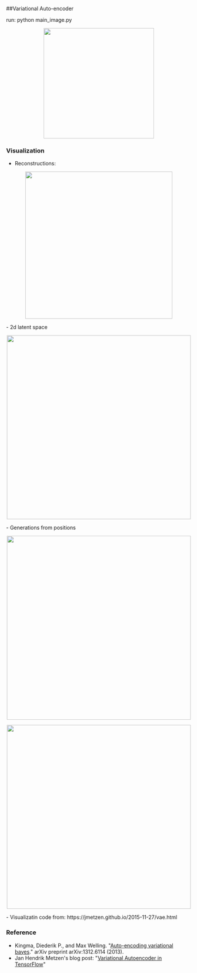 ##Variational Auto-encoder

run: python main_image.py

 <p align="center">
  <img src="https://github.com/lipiji/variational-autoencoder-theano/blob/master/docs/vaes.png" width="300"/>
 </p>

### Visualization
 - Reconstructions:
 <p align="center">
  <img src="https://github.com/lipiji/variational-autoencoder-theano/blob/master/docs/reconstruct.png" width="400"/>
 </p>
 - 2d latent space
  <p align="center">
  <img src="https://github.com/lipiji/variational-autoencoder-theano/blob/master/docs/2dstructure.png" width="500"/>
 </p>
 - Generations from positions
  <p align="center">
  <img src="https://github.com/lipiji/variational-autoencoder-theano/blob/master/docs/manifold.png" width="500"/>
 </p>
  <p align="center">
  <img src="https://github.com/lipiji/variational-autoencoder-theano/blob/master/docs/face.png" width="500"/>
 </p>
 - Visualizatin code from: https://jmetzen.github.io/2015-11-27/vae.html


### Reference
 - Kingma, Diederik P., and Max Welling. "[Auto-encoding variational bayes](http://arxiv.org/abs/1312.6114)." arXiv preprint arXiv:1312.6114 (2013).
 - Jan Hendrik Metzen's blog post: "[Variational Autoencoder in TensorFlow](https://jmetzen.github.io/2015-11-27/vae.html)"
 











